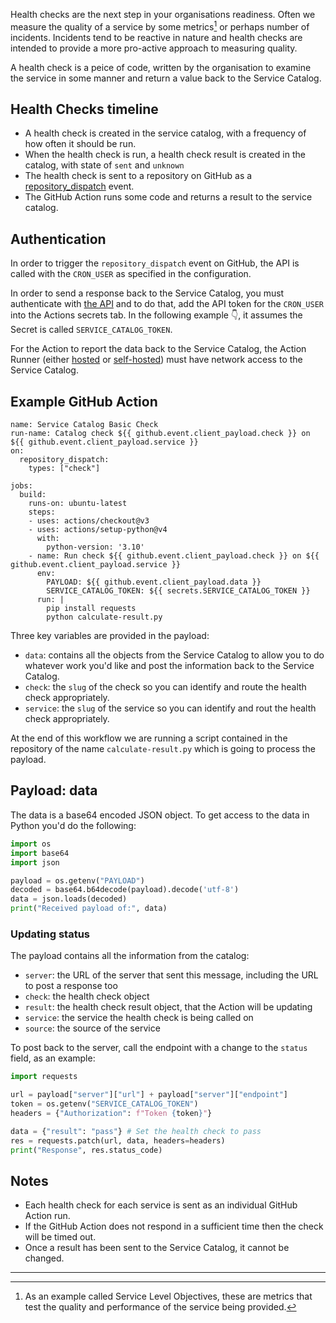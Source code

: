 Health checks are the next step in your organisations readiness. Often we measure the quality of a service by some metrics[^1] or perhaps number of incidents. Incidents tend to be reactive in nature and health checks are intended to provide a more pro-active approach to measuring quality.

A health check is a peice of code, written by the organisation to examine the service in some manner and return a value back to the Service Catalog.

## Health Checks timeline

* A health check is created in the service catalog, with a frequency of how often it should be run.
* When the health check is run, a health check result is created in the catalog, with state of `sent` and `unknown`
* The health check is sent to a repository on GitHub as a [repository_dispatch](https://docs.github.com/en/actions/using-workflows/events-that-trigger-workflows#repository_dispatch) event.
* The GitHub Action runs some code and returns a result to the service catalog.

## Authentication

In order to trigger the `repository_dispatch` event on GitHub, the API is called with the `CRON_USER` as specified in the configuration.

In order to send a response back to the Service Catalog, you must authenticate with [the API](api.md) and to do that, add the API token for the `CRON_USER` into the Actions secrets tab. In the following example 👇, it assumes the Secret is called `SERVICE_CATALOG_TOKEN`.

For the Action to report the data back to the Service Catalog, the Action Runner (either [hosted](https://docs.github.com/en/actions/using-github-hosted-runners/about-github-hosted-runners) or [self-hosted](https://docs.github.com/en/actions/hosting-your-own-runners/about-self-hosted-runners)) must have network access to the Service Catalog.

## Example GitHub Action

```
name: Service Catalog Basic Check
run-name: Catalog check ${{ github.event.client_payload.check }} on ${{ github.event.client_payload.service }}
on:
  repository_dispatch:
    types: ["check"]

jobs:
  build:
    runs-on: ubuntu-latest
    steps:
    - uses: actions/checkout@v3
    - uses: actions/setup-python@v4
      with:
        python-version: '3.10' 
    - name: Run check ${{ github.event.client_payload.check }} on ${{ github.event.client_payload.service }}
      env:
        PAYLOAD: ${{ github.event.client_payload.data }}
        SERVICE_CATALOG_TOKEN: ${{ secrets.SERVICE_CATALOG_TOKEN }}
      run: |
        pip install requests
        python calculate-result.py
```

Three key variables are provided in the payload:
* `data`: contains all the objects from the Service Catalog to allow you to do whatever work you'd like and post the information back to the Service Catalog.
* `check`: the `slug` of the check so you can identify and route the health check appropriately.
* `service`: the `slug` of the service so you can identify and rout the health check appropriately.
 
At the end of this workflow we are running a script contained in the repository of the name `calculate-result.py` which is going to process the payload.

## Payload: data

The data is a base64 encoded JSON object. To get access to the data in Python you'd do the following:

```python
import os
import base64
import json

payload = os.getenv("PAYLOAD")
decoded = base64.b64decode(payload).decode('utf-8')
data = json.loads(decoded)
print("Received payload of:", data)
```

### Updating status

The payload contains all the information from the catalog:

* `server`: the URL of the server that sent this message, including the URL to post a response too
* `check`: the health check object
* `result`: the health check result object, that the Action will be updating
* `service`: the service the health check is being called on
* `source`: the source of the service

To post back to the server, call the endpoint with a change to the `status` field, as an example:

```python
import requests

url = payload["server"]["url"] + payload["server"]["endpoint"]
token = os.getenv("SERVICE_CATALOG_TOKEN")
headers = {"Authorization": f"Token {token}"}

data = {"result": "pass"} # Set the health check to pass
res = requests.patch(url, data, headers=headers)
print("Response", res.status_code)
```

## Notes

* Each health check for each service is sent as an individual GitHub Action run.
* If the GitHub Action does not respond in a sufficient time then the check will be timed out.
* Once a result has been sent to the Service Catalog, it cannot be changed. 

---

[^1]: As an example called Service Level Objectives, these are metrics that test the quality and performance of the service being provided.